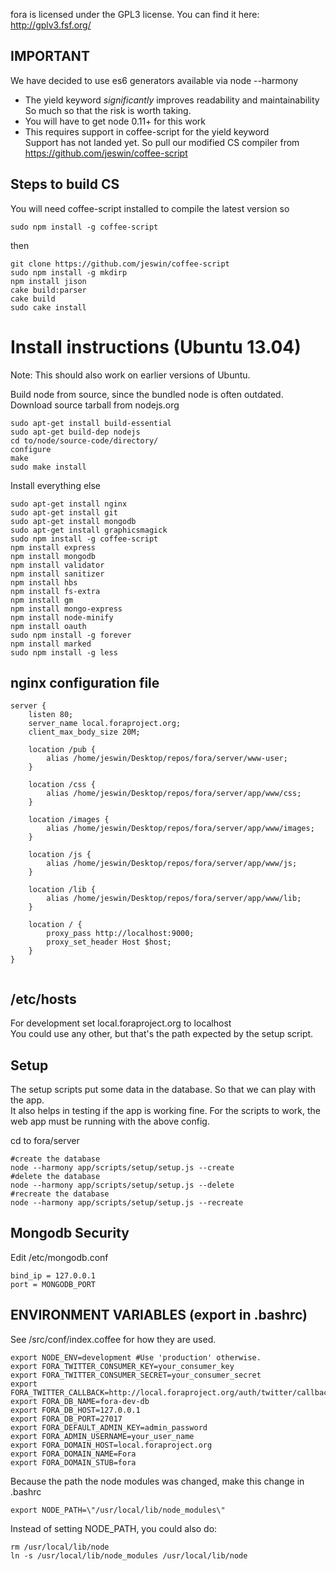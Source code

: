 fora is licensed under the GPL3 license.
You can find it here: http://gplv3.fsf.org/

IMPORTANT
---------
We have decided to use es6 generators available via node --harmony
- The yield keyword *significantly* improves readability and maintainability
  So much so that the risk is worth taking.
- You will have to get node 0.11+ for this work
- This requires support in coffee-script for the yield keyword  
  Support has not landed yet. So pull our modified CS compiler from https://github.com/jeswin/coffee-script  

Steps to build CS
-----------------
You will need coffee-script installed to compile the latest version so
```
sudo npm install -g coffee-script  
```
then

```
git clone https://github.com/jeswin/coffee-script  
sudo npm install -g mkdirp  
npm install jison  
cake build:parser  
cake build  
sudo cake install  
```

Install instructions (Ubuntu 13.04)
===================================
Note: This should also work on earlier versions of Ubuntu.

Build node from source, since the bundled node is often outdated.
Download source tarball from nodejs.org

```
sudo apt-get install build-essential  
sudo apt-get build-dep nodejs  
cd to/node/source-code/directory/
configure
make
sudo make install
```

Install everything else    
```
sudo apt-get install nginx  
sudo apt-get install git  
sudo apt-get install mongodb  
sudo apt-get install graphicsmagick  
sudo npm install -g coffee-script  
npm install express  
npm install mongodb  
npm install validator  
npm install sanitizer  
npm install hbs  
npm install fs-extra  
npm install gm  
npm install mongo-express  
npm install node-minify  
npm install oauth  
sudo npm install -g forever  
npm install marked  
sudo npm install -g less  
```

nginx configuration file
------------------------

```
server {
    listen 80;
    server_name local.foraproject.org;
    client_max_body_size 20M;

    location /pub {
        alias /home/jeswin/Desktop/repos/fora/server/www-user;
    }

    location /css {
        alias /home/jeswin/Desktop/repos/fora/server/app/www/css;
    }

    location /images {
        alias /home/jeswin/Desktop/repos/fora/server/app/www/images;
    }

    location /js {
        alias /home/jeswin/Desktop/repos/fora/server/app/www/js;
    }

    location /lib {
        alias /home/jeswin/Desktop/repos/fora/server/app/www/lib;
    }

    location / {
        proxy_pass http://localhost:9000;
        proxy_set_header Host $host;
    }
}
                       
```      

/etc/hosts
----------
For development set local.foraproject.org to localhost  
You could use any other, but that's the path expected by the setup script.  


Setup
-----
The setup scripts put some data in the database. So that we can play with the app.  
It also helps in testing if the app is working fine. For the scripts to work, the web app must be running with the above config.  

cd to fora/server  
```
#create the database  
node --harmony app/scripts/setup/setup.js --create  
#delete the database  
node --harmony app/scripts/setup/setup.js --delete  
#recreate the database  
node --harmony app/scripts/setup/setup.js --recreate  
```

Mongodb Security
----------------
Edit /etc/mongodb.conf  
```
bind_ip = 127.0.0.1  
port = MONGODB_PORT  
```

ENVIRONMENT VARIABLES (export in .bashrc)
-----------------------------------------
See /src/conf/index.coffee for how they are used. 
```
export NODE_ENV=development #Use 'production' otherwise.
export FORA_TWITTER_CONSUMER_KEY=your_consumer_key
export FORA_TWITTER_CONSUMER_SECRET=your_consumer_secret
export FORA_TWITTER_CALLBACK=http://local.foraproject.org/auth/twitter/callback
export FORA_DB_NAME=fora-dev-db
export FORA_DB_HOST=127.0.0.1
export FORA_DB_PORT=27017
export FORA_DEFAULT_ADMIN_KEY=admin_password
export FORA_ADMIN_USERNAME=your_user_name
export FORA_DOMAIN_HOST=local.foraproject.org
export FORA_DOMAIN_NAME=Fora
export FORA_DOMAIN_STUB=fora
```

Because the path the node modules was changed, make this change in .bashrc  
```
export NODE_PATH=\"/usr/local/lib/node_modules\"
```

Instead of setting NODE_PATH, you could also do:
```
rm /usr/local/lib/node  
ln -s /usr/local/lib/node_modules /usr/local/lib/node  
```
